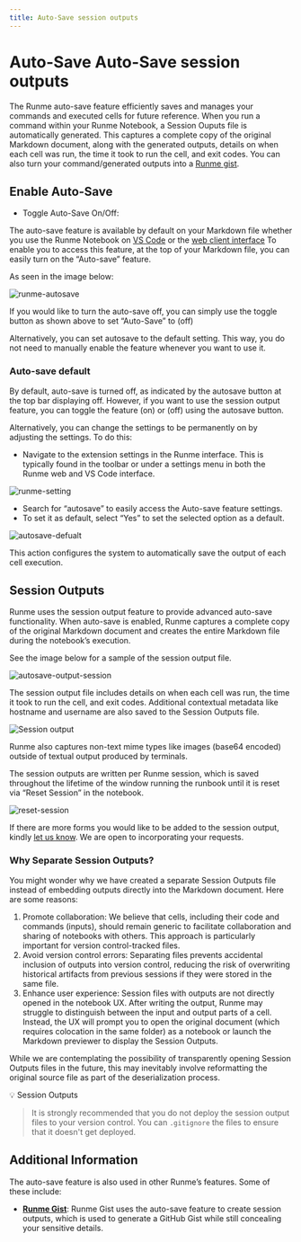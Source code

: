```yaml
---
title: Auto-Save session outputs
---
```


# Auto-Save Auto-Save session outputs

The Runme auto-save feature efficiently saves and manages your commands and executed cells for future reference. When you run a command within your Runme Notebook, a Session Ouputs file is automatically generated. This captures a complete copy of the original Markdown document, along with the generated outputs, details on when each cell was run, the time it took to run the cell, and exit codes. You can also turn your command/generated outputs into a [Runme gist](/usage/runme-gist).

## Enable Auto-Save

- Toggle Auto-Save On/Off:

The auto-save feature is available by default on your Markdown file whether you use the Runme Notebook on [VS Code](https://docs.runme.dev/how-runme-works/vscode) or the [web client interface](https://docs.runme.dev/how-runme-works/web) To enable you to access this feature, at the top of your Markdown file, you can easily turn on the “Auto-save” feature.

As seen in the image below:

![runme-autosave](/img/runme-autosave.png)

If you would like to turn the auto-save off, you can simply use the toggle button as shown above to set “Auto-Save” to (off)

Alternatively, you can set autosave to the default setting. This way, you do not need to manually enable the feature whenever you want to use it.

### Auto-save default

By default, auto-save is turned off, as indicated by the autosave button at the top bar displaying off. However, if you want to use the session output feature, you can toggle the feature (on) or (off) using the autosave button.

Alternatively, you can change the settings to be permanently on by adjusting the settings. To do this:

- Navigate to the extension settings in the Runme interface. This is typically found in the toolbar or under a settings menu in both the Runme web and VS Code interface.

![runme-setting](/img/configuration-page/runme-setting.png)

- Search for “autosave” to easily access the Auto-save feature settings.
- To set it as default, select “Yes” to set the selected option as a default.

![autosave-defualt](/img/runme-set-autosave-default.png)

This action configures the system to automatically save the output of each cell execution.

## Session Outputs

Runme uses the session output feature to provide advanced auto-save functionality. When auto-save is enabled, Runme captures a complete copy of the original Markdown document and creates the entire Markdown file during the notebook’s execution.

See the image below for a sample of the session output file.

![autosave-output-session](/img/Autosave-output.png)

The session output file includes details on when each cell was run, the time it took to run the cell, and exit codes. Additional contextual metadata like hostname and username are also saved to the Session Outputs file.

![Session output](/img/configuration-page/runme-session-output.png)

Runme also captures non-text mime types like images (base64 encoded) outside of textual output produced by terminals.

The session outputs are written per Runme session, which is saved throughout the lifetime of the window running the runbook until it is reset via “Reset Session” in the notebook.

![reset-session](/img/auto-save-reset-session.png)

If there are more forms you would like to be added to the session output, kindly [let us know](https://github.com/stateful/runme/issues/new). We are open to incorporating your requests.

### Why Separate Session Outputs?

You might wonder why we have created a separate Session Outputs file instead of embedding outputs directly into the Markdown document. Here are some reasons:

1. Promote collaboration: We believe that cells, including their code and commands (inputs), should remain generic to facilitate collaboration and sharing of notebooks with others. This approach is particularly important for version control-tracked files.
2. Avoid version control errors: Separating files prevents accidental inclusion of outputs into version control, reducing the risk of overwriting historical artifacts from previous sessions if they were stored in the same file.
3. Enhance user experience: Session files with outputs are not directly opened in the notebook UX. After writing the output, Runme may struggle to distinguish between the input and output parts of a cell. Instead, the UX will prompt you to open the original document (which requires colocation in the same folder) as a notebook or launch the Markdown previewer to display the Session Outputs.

While we are contemplating the possibility of transparently opening Session Outputs files in the future, this may inevitably involve reformatting the original source file as part of the deserialization process.

<aside>
💡 Session Outputs

</aside>

> It is strongly recommended that you do not deploy the session output files to your version control. You can `.gitignore` the files to ensure that it doesn't get deployed.

## Additional Information

The auto-save feature is also used in other Runme’s features. Some of these include:

- **[Runme Gist](https://docs.runme.dev/usage/runme-gist)**: Runme Gist uses the auto-save feature to create session outputs, which is used to generate a GitHub Gist while still concealing your sensitive details.
